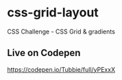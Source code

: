 # css-grid-layout
CSS Challenge - CSS Grid &amp; gradients
## Live on Codepen
https://codepen.io/Tubbie/full/yPExxX
